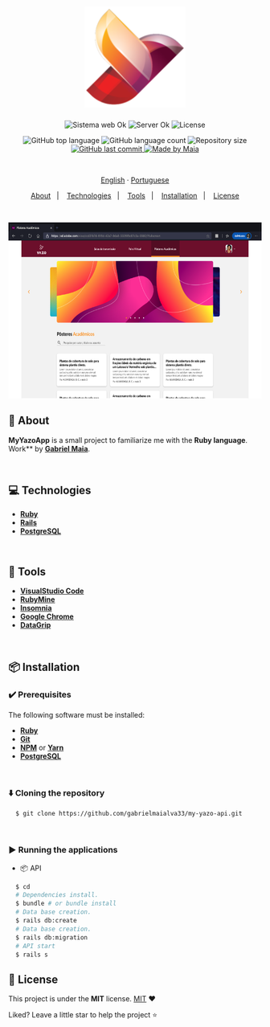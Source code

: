 <h1 align="center">
  <img src=".github/assets/images/icon.png" height="200px" alt="Yazo">
</h1>

<p align="center">
  <img src="https://img.shields.io/badge/web%3F-no-00b8d3?style=for-the-badge" alt="Sistema web Ok" />
  <img src="https://img.shields.io/badge/server-yes-00b8d3?style=for-the-badge" alt="Server Ok" />
  <img src="https://img.shields.io/github/license/gabrielmaialva33/my-yazo-api?color=00b8d3&style=for-the-badge" alt="License" />
</p>

<p align="center">
  <img src="https://img.shields.io/github/languages/top/gabrielmaialva33/my-yazo-api?style=for-the-badge&logo=appveyor" alt="GitHub top language" >
  <img src="https://img.shields.io/github/languages/count/gabrielmaialva33/my-yazo-api?style=for-the-badge&logo=appveyor" alt="GitHub language count" >
  <img src="https://img.shields.io/github/repo-size/gabrielmaialva33/my-yazo-api?style=for-the-badge&logo=appveyor" alt="Repository size" >
  <a href="https://github.com/gabrielmaialva33/sos/commits/master">
    <img src="https://img.shields.io/github/last-commit/gabrielmaialva33/my-yazo-api?style=for-the-badge&logo=appveyor" alt="GitHub last commit" >
  <img src="https://img.shields.io/badge/made%20by-Maia-15c3d6?style=for-the-badge&logo=appveyor" alt="Made by Maia" >
  </a>
</p>

<br>
<p align="center">
    <a href="README.md">English</a>
    ·
    <a href="README-pt.md">Portuguese</a>
</p>

<p align="center">
  <a href="#bookmark-about">About</a>&nbsp;&nbsp;&nbsp;|&nbsp;&nbsp;&nbsp;
  <a href="#computer-technologies">Technologies</a>&nbsp;&nbsp;&nbsp;|&nbsp;&nbsp;&nbsp;
  <a href="#wrench-tools">Tools</a>&nbsp;&nbsp;&nbsp;|&nbsp;&nbsp;&nbsp;
  <a href="#package-installation">Installation</a>&nbsp;&nbsp;&nbsp;|&nbsp;&nbsp;&nbsp;
  <a href="#memo-license">License</a>
</p>
</strong>
<br>

<p align="center">
    <img alt="Screens" src=".github/assets/images/prev.png" height="350px" />
</p>

## :bookmark: About

**MyYazoApp** is a small project to familiarize me with the **Ruby language**. Work** by **[Gabriel Maia](https://github.com/gabrielmaialva33)**.

<br>

## :computer: Technologies

- **[Ruby](https://www.ruby-lang.org/pt/)**
- **[Rails](https://rubyonrails.org/)**
- **[PostgreSQL](https://www.postgresql.org/)**

<br>

## :wrench: Tools

- **[VisualStudio Code](https://code.visualstudio.com/)**
- **[RubyMine](https://www.jetbrains.com/ruby/)**
- **[Insomnia](https://insomnia.rest/)**
- **[Google Chrome](https://www.google.com/chrome/)**
- **[DataGrip](https://www.jetbrains.com/pt-br/datagrip/)**

<br>

## :package: Installation

### :heavy_check_mark: **Prerequisites**

The following software must be installed:

- **[Ruby](https://www.ruby-lang.org/pt/)**
- **[Git](https://git-scm.com/)**
- **[NPM](https://www.npmjs.com/)** or **[Yarn](https://yarnpkg.com/)**
- **[PostgreSQL](https://www.postgresql.org/)**

<br>

### :arrow_down: **Cloning the repository**

```sh
  $ git clone https://github.com/gabrielmaialva33/my-yazo-api.git
```

<br>

### :arrow_forward: **Running the applications**

- :package: API

```sh
  $ cd
  # Dependencies install.
  $ bundle # or bundle install
  # Data base creation.
  $ rails db:create
  # Data base creation.
  $ rails db:migration
  # API start
  $ rails s
```

## :memo: License

This project is under the **MIT** license. [MIT](./LICENSE) ❤️

Liked? Leave a little star to help the project ⭐
